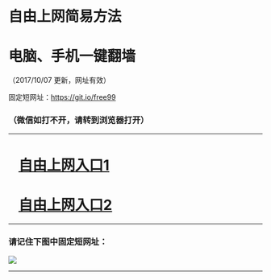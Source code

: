 ﻿# 自由上网简易方法

# 电脑、手机一键翻墙

（2017/10/07 更新，网址有效）

固定短网址：https://git.io/free99

### （微信如打不开，请转到浏览器打开）


***





# &nbsp;&nbsp; <a href="http://ft1667820361.fwq-tz-1001.info/fwqtz01.html?t=100700112802 " target="_blank">自由上网入口1</a>
# &nbsp;&nbsp; <a href="http://ft156961345.fwq-tz-1002.info/fwqtz02.html?t=10070017929 " target="_blank">自由上网入口2</a>
***

### 请记住下图中固定短网址：

<img src="https://s3-us-west-2.amazonaws.com/fwq-1001/yjfq-20170905okok.png" /> 


***


